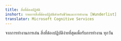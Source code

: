 ```yaml
---
title: สิ่งที่ต้องปฏิบัติ
inshort: รายการสิ่งที่ต้องปฏิบัติสำหรับชีวิตและการทำงาน [Wunderlist]
translator: Microsoft Cognitive Services
---
```


จากการทำงานการเล่น สิ่งที่ต้องปฏิบัติง่ายที่สุดเพื่อรับการทำงาน ทุกวัน



